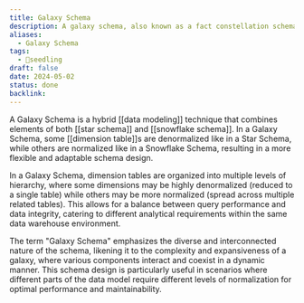 ```yaml
---
title: Galaxy Schema
description: A galaxy schema, also known as a fact constellation schema, is a data warehousing design that includes multiple fact tables sharing dimension tables, providing a flexible and scalable way to model complex data relationships.
aliases:
  - Galaxy Schema
tags:
  - 🌱seedling
draft: false
date: 2024-05-02
status: done
backlink:
---
```


A Galaxy Schema is a hybrid [[data modeling]] technique that combines elements of both [[star schema]] and [[snowflake schema]]. In a Galaxy Schema, some [[dimension table]]s are denormalized like in a Star Schema, while others are normalized like in a Snowflake Schema, resulting in a more flexible and adaptable schema design.

In a Galaxy Schema, dimension tables are organized into multiple levels of hierarchy, where some dimensions may be highly denormalized (reduced to a single table) while others may be more normalized (spread across multiple related tables). This allows for a balance between query performance and data integrity, catering to different analytical requirements within the same data warehouse environment.

The term "Galaxy Schema" emphasizes the diverse and interconnected nature of the schema, likening it to the complexity and expansiveness of a galaxy, where various components interact and coexist in a dynamic manner. This schema design is particularly useful in scenarios where different parts of the data model require different levels of normalization for optimal performance and maintainability.
